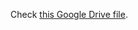 Check [this Google Drive file](https://drive.google.com/file/d/17MUtnI4xJHg2NmlgatzlhoDnPlzafzu_/view?usp=drivesdk).